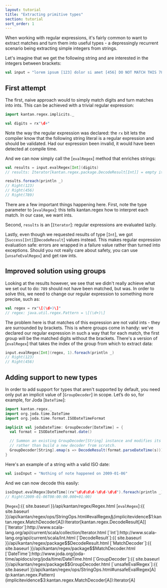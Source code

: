 ```yaml
---
layout: tutorial
title: "Extracting primitive types"
section: tutorial
sort_order: 1
---
```


When working with regular expressions, it's fairly common to want to extract matches and turn them into useful types -
a depressingly recurrent scenario being extracting simple integers from strings.

Let's imagine that we get the following string and are interested in the integers between brackets:

```scala
val input = "lorem ipsum [123] dolor si amet [456] DO NOT MATCH THIS 789."
```

## First attempt

The first, naive approach would to simply match digits and turn matches into ints. This can be achieved with a trivial
regular expression:

```scala
import kantan.regex.implicits._

val digits = rx"\d+"
```

Note the way the regular expression was declared: the `rx` bit lets the compiler know that the following string literal
is a regular expression and should be validated. Had our expression been invalid, it would have been detected at
compile time.

And we can now simply call the [`evalRegex`] method that enriches strings:

```scala
val results = input.evalRegex[Int](digits)
// results: Iterator[kantan.regex.package.DecodeResult[Int]] = empty iterator

results.foreach(println _)
// Right(123)
// Right(456)
// Right(789)
```

There are a few important things happening here. First, note the type parameter to [`evalRegex`]: this tells
kantan.regex how to interpret each match. In our case, we want ints.

Second, `results` is an [`Iterator`]: regular expressions are evaluated lazily.

Lastly, even though we requested results of type [`Int`], we got [`Success[Int]`][`DecodeResult`] values instead. This
makes regular expression evaluation safe: errors are wrapped in a failure value rather than turned into exceptions.
Should you not really care about safety, you can use [`unsafeEvalRegex`] and get raw ints.


## Improved solution using groups

Looking at the results however, we see that we didn't really achieve what we set out to do: `789` should not have been
matched, but was. In order to solve this, we need to change our regular expression to something more precise, such as:

```scala
val regex = rx"\[(\d+)\]"
// regex: java.util.regex.Pattern = \[(\d+)\]
```

The problem here is that matches of this expression are not valid ints - they are surrounded by brackets. This
is where groups come in handy: we've declared our regular expression in such a way that for each match, the first group
will be the matched digits without the brackets. There's a version of [`evalRegex`] that takes the index of the group
from which to extract data:

```scala
input.evalRegex[Int](regex, 1).foreach(println _)
// Right(123)
// Right(456)
```

## Adding support to new types

In order to add support for types that aren't supported by default, you need only put an implicit value of
[`GroupDecoder`] in scope. Let’s do so, for example, for Joda [`DateTime`]:

```scala
import kantan.regex._
import org.joda.time.DateTime
import org.joda.time.format.ISODateTimeFormat

implicit val jodaDateTime: GroupDecoder[DateTime] = {
  val format = ISODateTimeFormat.date()

  // Summon an existing GroupDecoder[String] instance and modifies its behaviour,
  // rather than build a new decoder from scratch.
  GroupDecoder[String].emap(s => DecodeResult(format.parseDateTime(s)))
}
```

Here's an example of a string with a valid ISO date:

```scala
val isoInput = "Nothing of note happened on 2009-01-06"
```

And we can now decode this easily:

```scala
isoInput.evalRegex[DateTime](rx"\d\d\d\d-\d\d-\d\d").foreach(println _)
// Right(2009-01-06T00:00:00.000+01:00)
```


[`Regex`]:{{ site.baseurl }}/api/kantan/regex/Regex.html
[`evalRegex`]:{{ site.baseurl }}/api/kantan/regex/ops/StringOps.html#evalRegex[A](p:kantan.regex.Pattern)(implicitevidence$1:kantan.regex.MatchDecoder[A]):Iterator[kantan.regex.DecodeResult[A]]
[`Iterator`]:http://www.scala-lang.org/api/current/scala/collection/Iterator.html
[`Int`]:http://www.scala-lang.org/api/current/scala/Int.html
[`DecodeResult`]:{{ site.baseurl }}/api/kantan/regex/package$$DecodeResult.html
[`MatchDecoder`]:{{ site.baseurl }}/api/kantan/regex/package$$MatchDecoder.html
[`DateTime`]:http://www.joda.org/joda-time/apidocs/org/joda/time/DateTime.html
[`GroupDecoder`]:{{ site.baseurl }}/api/kantan/regex/package$$GroupDecoder.html
[`unsafeEvalRegex`]:{{ site.baseurl }}/api/kantan/regex/ops/StringOps.html#unsafeEvalRegex[A](p:kantan.regex.Pattern)(implicitevidence$3:kantan.regex.MatchDecoder[A]):Iterator[A]
